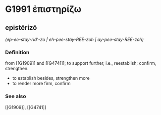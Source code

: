 # G1991 ἐπιστηρίζω

## epistērízō

_(ep-ee-stay-rid'-zo | eh-pee-stay-REE-zoh | ay-pee-stay-REE-zoh)_

### Definition

from [[G1909]] and [[G4741]]; to support further, i.e., reestablish; confirm, strengthen.

- to establish besides, strengthen more
- to render more firm, confirm

### See also

[[G1909]], [[G4741]]

